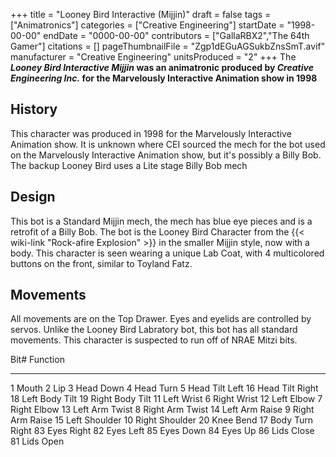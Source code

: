 +++
title = "Looney Bird Interactive (Mijjin)"
draft = false
tags = ["Animatronics"]
categories = ["Creative Engineering"]
startDate = "1998-00-00"
endDate = "0000-00-00"
contributors = ["GallaRBX2","The 64th Gamer"]
citations = []
pageThumbnailFile = "Zgp1dEGuAGSukbZnsSmT.avif"
manufacturer = "Creative Engineering"
unitsProduced = "2"
+++
The ***Looney Bird Interactive Mijjin* was an animatronic produced by *Creative Engineering Inc.* for the Marvelously Interactive Animation show in 1998**

## History

This character was produced in 1998 for the Marvelously Interactive Animation show.
It is unknown where CEI sourced the mech for the bot used on the Marvelously Interactive Animation show, but it's possibly a Billy Bob.
The backup Looney Bird uses a Lite stage Billy Bob mech

## Design

This bot is a Standard Mijjin mech, the mech has blue eye pieces and is a retrofit of a Billy Bob. The bot is the Looney Bird Character from the {{< wiki-link "Rock-afire Explosion" >}} in the smaller Mijjin style, now with a body. This character is seen wearing a unique Lab Coat, with 4 multicolored buttons on the front, similar to Toyland Fatz.

## Movements

All movements are on the Top Drawer. Eyes and eyelids are controlled by servos.
Unlike the Looney Bird Labratory bot, this bot has all standard movements.
This character is suspected to run off of NRAE Mitzi bits.

  Bit#   Function
  ------ -----------------
  1      Mouth
  2      Lip
  3      Head Down
  4      Head Turn
  5      Head Tilt Left
  16     Head Tilt Right
  18     Left Body Tilt
  19     Right Body Tilt
  11     Left Wrist
  6      Right Wrist
  12     Left Elbow
  7      Right Elbow
  13     Left Arm Twist
  8      Right Arm Twist
  14     Left Arm Raise
  9      Right Arm Raise
  15     Left Shoulder
  10     Right Shoulder
  20     Knee Bend
  17     Body Turn Right
  83     Eyes Right
  82     Eyes Left
  85     Eyes Down
  84     Eyes Up
  86     Lids Close
  81     Lids Open
